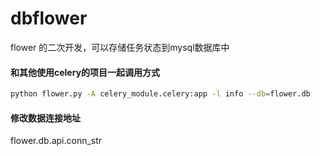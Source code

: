 # dbflower

flower 的二次开发，可以存储任务状态到mysql数据库中


#### 和其他使用celery的项目一起调用方式

```bash
python flower.py -A celery_module.celery:app -l info --db=flower.db
```

#### 修改数据连接地址

flower.db.api.conn_str

